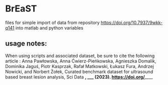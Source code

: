 # BrEaST
files for simple import of data from repository https://doi.org/10.7937/9wkk-q141 into matlab and python variables

## usage notes:
When using scripts and associated dataset, be sure to cite the following article :
Anna Pawłowska, Anna Ćwierz-Pieńkowska, Agnieszka Domalik, Dominika Jaguś, Piotr Kasprzak, Rafał Matkowski, Łukasz Fura, Andrzej Nowicki, and Norbert Żołek, Curated benchmark dataset for ultrasound based breast lesion analysis, Sci Data __, ___ (2023). https://doi.org/______

